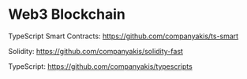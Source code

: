 # Web3 Blockchain

TypeScript Smart Contracts:
https://github.com/companyakis/ts-smart

Solidity:
https://github.com/companyakis/solidity-fast

TypeScript:
https://github.com/companyakis/typescripts



